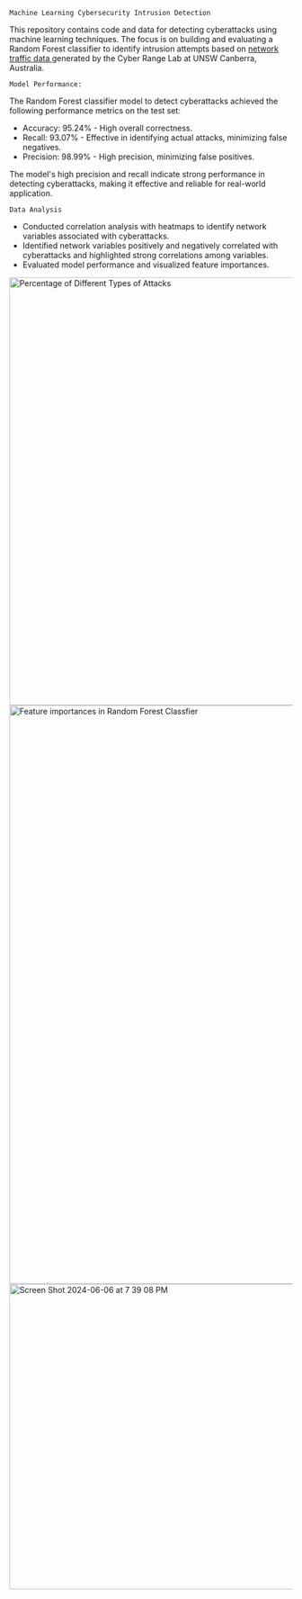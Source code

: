 
`Machine Learning Cybersecurity Intrusion Detection`


This repository contains code and data for detecting cyberattacks using machine learning techniques. The focus is on building and evaluating a Random Forest classifier to identify intrusion attempts based on [network traffic data ](https://www.researchgate.net/publication/287330529_UNSW-NB15_a_comprehensive_data_set_for_network_intrusion_detection_systems_UNSW-NB15_network_data_set)generated by the Cyber Range Lab at UNSW Canberra, Australia.

`Model Performance:`


The Random Forest classifier model  to detect cyberattacks achieved the following performance metrics on the test set:

- Accuracy: 95.24% - High overall correctness.
- Recall: 93.07% - Effective in identifying actual attacks, minimizing false negatives.
- Precision: 98.99% - High precision, minimizing false positives.


The model's high precision and recall indicate strong performance in detecting cyberattacks, making it effective and reliable for real-world application.


`Data Analysis`
- Conducted correlation analysis with heatmaps to identify network variables associated with cyberattacks.
- Identified network variables positively and negatively correlated with cyberattacks and highlighted strong correlations among variables.
- Evaluated model performance and visualized feature importances.


<img width="761" alt="Percentage of Different Types of Attacks" src="https://github.com/ZTECH10/machine-learning-cybersecurity-intrusion-detectio/assets/53150477/b48e7a65-194b-4c44-963a-d527a6306f00">



<img width="1029" alt="Feature importances in Random Forest Classfier" src="https://github.com/ZTECH10/machine-learning-cybersecurity-intrusion-detectio/assets/53150477/8c8384c4-d2d5-4298-9bfe-9a9d5101b090">

<img width="543" alt="Screen Shot 2024-06-06 at 7 39 08 PM" src="https://github.com/ZTECH10/machine-learning-cybersecurity-intrusion-detectio/assets/53150477/d0e87a3e-ad57-41ee-be0a-d87594613576">




